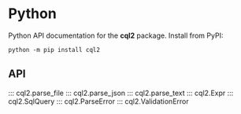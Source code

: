 # Python

Python API documentation for the **cql2** package.
Install from PyPI:

```shell
python -m pip install cql2
```

## API

::: cql2.parse_file
::: cql2.parse_json
::: cql2.parse_text
::: cql2.Expr
::: cql2.SqlQuery
::: cql2.ParseError
::: cql2.ValidationError
